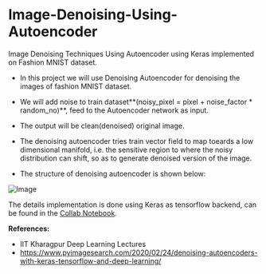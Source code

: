 # Image-Denoising-Using-Autoencoder

Image Denoising Techniques Using Autoencoder using Keras implemented on Fashion MNIST dataset.

* In this project we will use Denoising Autoencoder for denoising the images of fashion MNIST dataset.

* We will add noise to train dataset**(noisy_pixel = pixel + noise_factor * random_no)**, feed to the Autoencoder network as input.

* The output will be clean(denoised) original image.

* The denoising autoencoder tries train vector field to map toeards a low dimensional manifold, i.e. the sensitive region to where the noisy distribution can shift, so as to generate denoised version of the image.

* The structure of denoising autoencoder is shown below:

![Image]()

The details implementation is done using Keras as tensorflow backend, can be found in the [Collab Notebook](https://github.com/sayan0506/Image-Denoising-Using-Autoencoder/blob/master/Autoencoder_for_image_denoising.ipynb).

**References:**

* IIT Kharagpur Deep Learning Lectures
* https://www.pyimagesearch.com/2020/02/24/denoising-autoencoders-with-keras-tensorflow-and-deep-learning/


